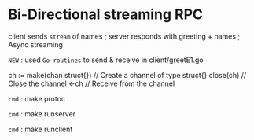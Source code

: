 # Bi-Directional streaming RPC

client sends `stream` of names ; server responds with greeting + names ; Async streaming

`NEW` : used `Go routines` to send & receive in client/greetE1.go

ch := make(chan struct{})  // Create a channel of type struct{}
close(ch)                 // Close the channel
<-ch                      // Receive from the channel

`cmd` : make protoc

`cmd` : make runserver

`cmd` : make runclient